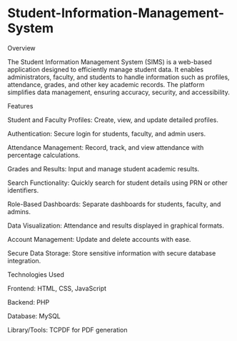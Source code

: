 # Student-Information-Management-System

Overview

The Student Information Management System (SIMS) is a web-based application designed to efficiently manage student data. It enables administrators, faculty, and students to handle information such as profiles, attendance, grades, and other key academic records. The platform simplifies data management, ensuring accuracy, security, and accessibility.

Features

Student and Faculty Profiles: Create, view, and update detailed profiles.

Authentication: Secure login for students, faculty, and admin users.

Attendance Management: Record, track, and view attendance with percentage calculations.

Grades and Results: Input and manage student academic results.

Search Functionality: Quickly search for student details using PRN or other identifiers.

Role-Based Dashboards: Separate dashboards for students, faculty, and admins.

Data Visualization: Attendance and results displayed in graphical formats.

Account Management: Update and delete accounts with ease.

Secure Data Storage: Store sensitive information with secure database integration.

Technologies Used

Frontend: HTML, CSS, JavaScript

Backend: PHP

Database: MySQL

Library/Tools: TCPDF for PDF generation
